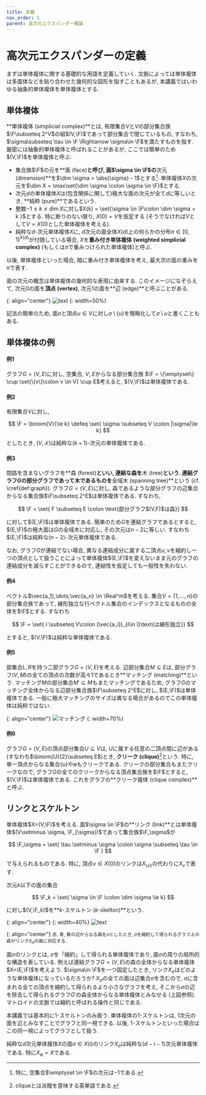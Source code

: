 ```yaml
---
title: 定義
nav_order: 1
parent: 高次元エクスパンダー概論
---
```



# 高次元エクスパンダーの定義

まずは単体複体に関する基礎的な用語を定義していく. 文脈によっては単体複体は多面体などを貼り合わせた幾何的な図形を指すこともあるが, 本講義ではいわゆる抽象的単体複体を単体複体とする.

## 単体複体

**単体複体 (simplicial complex)**とは, 有限集合$V$と$V$の部分集合族$\F\subseteq 2^V$の組$(V,\F)$であって部分集合で閉じているもの, すなわち, $\sigma\subseteq \tau \in \F \Rightarrow \sigma\in \F$を満たすものを指す. 厳密には抽象的単体複体と呼ばれることがあるが, ここでは簡単のため$(V,\F)$を単体複体と呼ぶ.

- 集合族$\F$の元を**面 (face)**と呼び, 面$\sigma \in \F$の**次元 (dimension)**を$\dim \sigma = \abs{\sigma} - 1$とする[^1]. 単体複体$X$の次元を$\dim X = \max\set{\dim \sigma \colon \sigma \in \F}$とする.
- 次元$d$の単体複体$X$は(包含関係に関して)極大な面の次元が全て$d$に等しいとき, **純粋 (pure)**であるという.
- 整数$-1 \le k \le \dim X$に対し$X(k) = \set{\sigma \in \F\colon \dim \sigma = k }$とする. 特に断りのない限り, $X(0)=V$を仮定する (そうでなければ$V$として$V=X(0)$とした単体複体を考える).
- 純粋な$d$-次元単体複体$X$に, $d$次元の面全体$X(d)$上の何らかの分布$\pi \in [0,1]^{X(d)}$が付随している場合, $X$を**重み付き単体複体 (weighted simplicial complex)** (もしくは$\pi$で重みつけられた単体複体)と呼ぶ.

以後, 単体複体といった場合, 暗に重み付き単体複体を考え, 最大次の面の重みを$\pi$で表す.

面の次元の概念は単体複体の幾何的な表現に由来する. このイメージになぞらえて, 次元$0$の面を**頂点 (vertex)**, 次元$1$の面を**辺 (edge)**と呼ぶことがある.

{: align="center"}
![text]({{site.baseurl}}/docs/images/face.png)
{: width=50%}


記法の簡単のため, 面$\sigma$と頂点$u\in V$に対し$\sigma \setminus \{u\}$を簡略化して$\sigma \setminus u$と書くこともある.

## 単体複体の例

#### 例1

グラフ$G=(V,E)$に対し, 空集合, $V$, $E$からなる部分集合族 $\F = \{\emptyset\} \cup \set{\{v\}\colon v \in V} \cup E$考えると, $(V,\F)$は単体複体である.

#### 例2

有限集合$V$に対し,

$$
    \F = \binom{V}{\le k} \defeq \set{ \sigma \subseteq V \colon |\sigma|\le k}
$$

としたとき, $(V,\mathcal{F})$は純粋な$(k+1)$-次元の単体複体である.

#### 例3

閉路を含まないグラフを**森 (forest)**といい, 連結な森を**木 (tree)**という. 連結グラフ$G$の部分グラフであって木であるものを**全域木 (spanning tree)**という (cf. \cref{def:graph}). グラフ$G=(V,E)$に対し, 森であるような部分グラフの辺集合からなる集合族$\F\subseteq 2^E$は単体複体である. すなわち,

$$
    \F = \set{ F \subseteq E \colon \text{部分グラフ$(V,F)$は森}}
$$

に対して$(E,\F)$は単体複体である. 簡単のため$G$を連結グラフであるとすると, $(E,\F)$の極大面は$G$の全域木に対応し, その次元は$n-2$に等しい. すなわち$(E,\F)$は純粋な$(n-2)$-次元単体複体である.

なお, グラフ$G$が連結でない場合, 異なる連結成分に属する二頂点$u,v$を縮約し一つの頂点として扱うことによって単体複体$(E,\F)$を変えないまま元のグラフの連結成分を減らすことができるので, 連結性を仮定しても一般性を失わない.

#### 例4

ベクトル$\vec{a_1},\dots,\vec{a_n} \in \Real^m$を考える. 集合$V=\{1,\dots,n\}$の部分集合族であって, 線形独立な行ベクトル集合のインデックスとなるものの全体を$\F$とする. すなわち

$$
    \F = \set{ I \subseteq V\colon (\vec{a_i})_{i\in I}\text{は線形独立}}
$$

とすると, $(V,\F)$は純粋な単体複体である.

#### 例5

部集合$L,R$を持つ二部グラフ$G=(V,E)$を考える. 辺部分集合$M\subseteq E$は, 部分グラフ$(V,M)$の全ての頂点の次数が高々$1$であるとき**マッチング (matching)**という. マッチング$M$の部分集合$M'\subseteq M$もまたマッチングであるため, グラフ$G$のマッチング全体からなる辺部分集合族$\F\subseteq 2^E$に対し, $(E,\F)$は単体複体である. 一般に極大マッチングのサイズは異なる場合があるのでこの単体複体は純粋ではない.

{: align="center"}
![マッチング]({{site.baseurl}}/docs/images/matching.png)
{: width=70%}

#### 例6

グラフ$G=(V,E)$の頂点部分集合$U\subseteq V$は, $U$に属する任意の二頂点間に辺がある(すなわち$\binom{U}{2}\subseteq E$)とき, **クリーク (clique)**[^2]という. 特に, 単一頂点からなる集合$\{u\}$や$\emptyset$もクリークである. クリークの部分集合もまたクリークなので, グラフ$G$の全てのクリークからなる頂点集合族を$\F$とすると, $(V,\F)$は単体複体である. これをグラフの**クリーク複体 (clique complex)**と呼ぶ.

## リンクとスケルトン

単体複体$X=(V,\F)$を考える. 面$\sigma \in \F$の**リンク (link)**とは単体複体$(V\setminus \sigma, \F_{\sigma})$であって集合族$\F_\sigma$が

$$
    \F_\sigma = \set{ \tau \setminus \sigma \colon \sigma \subseteq \tau \in \F }
$$

で与えられるものである. 特に, 頂点$v\in X(0)$のリンクは$X_{\{v\}}$の代わりに$X_v$で表す.

次元$k$以下の面の集合

$$
    \F_k = \set{ \sigma \in \F \colon \dim \sigma \le k}
$$

に対し$(V,\F_k)$を**$k$-スケルトン ($k$-skelton)**という.

{: align="center"}
{: width=40%}
![text]({{site.baseurl}}/docs/images/forest_link_shirnk.png)

{: align="center"}
<span style="font-size: smaller;">赤, 青, 黄の辺からなる森を$\sigma$としたとき, $\sigma$を縮約して得られるグラフ上の森がリンク$X_\sigma$の面に対応する.</span>

面$\sigma$のリンクとは, $\sigma$を「縮約」して得られる単体複体であり, 面$\sigma$の周りの局所的な構造を表している. 例えば連結グラフ$G=(V,E)$の森の全体からなる単体複体$X=(E,\F)$を考えよう. $\sigma\in \F$を一つ固定したとき, リンク$X_\sigma$はどのような単体複体になっているだろうか? $X_\sigma$の全ての面は辺集合$\sigma$を含むので, $\sigma$に含まれる全ての頂点を縮約して得られるより小さなグラフを考え, そこから$\sigma$の辺を除去して得られるグラフ$G'$の森全体からなる単体複体とみなせる (上図参照). マトロイドの文脈では縮約と呼ばれる操作と同じである.

本講義では基本的に$1$-スケルトンのみ扱う. 単体複体の$1$-スケルトンは, $1$次元の面を辺とみなすことでグラフと同一視できる. 以後, $1$-スケルトンといった場合はこの同一視によってグラフとして扱う.

純粋な$d$次元単体複体$X$の面$\sigma\in X(i)$のリンク$X_\sigma$は純粋な$(d-i-1)$次元単体複体である. 特に$X_\emptyset = X$である.

[^1]: 特に, 空集合$\emptyset \in \F$の次元は$-1$である.
[^2]: cliqueとは派閥を意味する英単語である.
